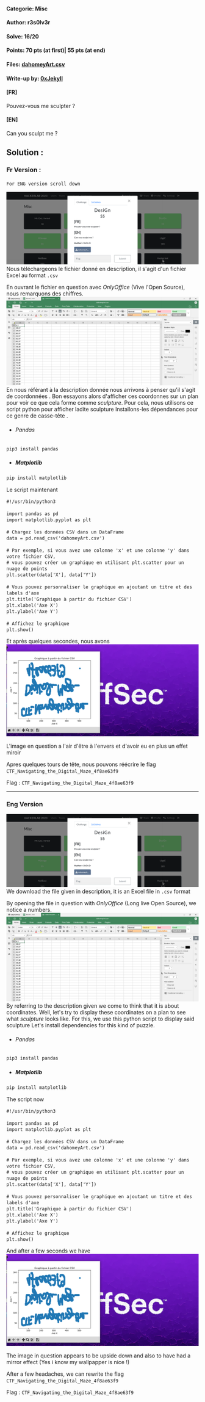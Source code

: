 #### Categorie: Misc
#### **Author**: r3s0lv3r
#### Solve: 16/20 
#### Points: 70 pts (at first)|   55 pts (at end)
#### Files: [dahomeyArt.csv](Images/dahomeyArt.csv)

#### Write-up by: [0xJekyll](https://twitter.com/Ted_Kouhouenou) 

#### **[FR]**
Pouvez-vous me sculpter ?
#### **[EN]**
Can you sculpt me ?

## Solution :
### Fr Version : 

`For ENG version scroll down` 

![des](Images/design.png)
Nous téléchargeons le fichier donné en description, il s'agit d'un fichier Excel au format `.csv`

En ouvrant le fichier en question avec *OnlyOffice* (Vive l'Open Source), nous remarquons des chiffres.
![donee](Images/coord.png)
En nous référant à la description donnée nous arrivons à penser qu'il s'agit de coordonnées .
Bon essayons alors d'afficher ces coordonnes sur un plan pour voir ce que cela forme comme *sculpture*.
Pour cela, nous utilisons ce script python pour afficher ladite sculpture 
Installons-les dépendances pour ce genre de casse-tête . 

- ###### Pandas 

```bash
pip3 install pandas
```

- ##### Matplotlib 
```bash
pip install matplotlib
```

Le script maintenant 

```python3
#!/usr/bin/python3

import pandas as pd
import matplotlib.pyplot as plt

# Chargez les données CSV dans un DataFrame
data = pd.read_csv('dahomeyArt.csv')

# Par exemple, si vous avez une colonne 'x' et une colonne 'y' dans votre fichier CSV,
# vous pouvez créer un graphique en utilisant plt.scatter pour un nuage de points
plt.scatter(data['X'], data['Y'])

# Vous pouvez personnaliser le graphique en ajoutant un titre et des labels d'axe
plt.title('Graphique à partir du fichier CSV')
plt.xlabel('Axe X')
plt.ylabel('Axe Y')

# Affichez le graphique
plt.show()

```

Et après quelques secondes, nous avons
![libb](Images/plolib.png)

L'image en question a l'air d'être à l'envers et d'avoir eu en plus un effet miroir 

Apres quelques tours de tête, nous pouvons réécrire le flag
`CTF_Navigating_the_Digital_Maze_4f8ae63f9`

Flag : `CTF_Navigating_the_Digital_Maze_4f8ae63f9` 


--------------------------------------------------------------------

### Eng Version


![des](Images/design.png)
We download the file given in description, it is an Excel file in `.csv` format

By opening the file in question with *OnlyOffice* (Long live Open Source), we notice a
numbers. 
![donee](Images/coord.png)
By referring to the description given we come to think that it is about coordinates.
Well, let's try to display these coordinates on a plan to see what *sculpture* looks like.
For this, we use this python script to display said sculpture
Let's install dependencies for this kind of puzzle.

- ###### Pandas 

```bash
pip3 install pandas
```

- ##### Matplotlib 
```bash
pip install matplotlib
```

The script now

```python3
#!/usr/bin/python3

import pandas as pd
import matplotlib.pyplot as plt

# Chargez les données CSV dans un DataFrame
data = pd.read_csv('dahomeyArt.csv')

# Par exemple, si vous avez une colonne 'x' et une colonne 'y' dans votre fichier CSV,
# vous pouvez créer un graphique en utilisant plt.scatter pour un nuage de points
plt.scatter(data['X'], data['Y'])

# Vous pouvez personnaliser le graphique en ajoutant un titre et des labels d'axe
plt.title('Graphique à partir du fichier CSV')
plt.xlabel('Axe X')
plt.ylabel('Axe Y')

# Affichez le graphique
plt.show()

```

And after a few seconds we have
![libb](Images/plolib.png)

The image in question appears to be upside down and also to have had a mirror effect
(Yes i know my wallpapper is nice !) 

After a few headaches, we can rewrite the flag
`CTF_Navigating_the_Digital_Maze_4f8ae63f9`

Flag : `CTF_Navigating_the_Digital_Maze_4f8ae63f9` 

